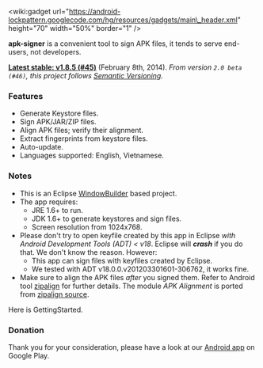 &lt;wiki:gadget url="https://android-lockpattern.googlecode.com/hg/resources/gadgets/main\_header.xml" height="70" width="50%" border="1" /&gt;

**apk-signer** is a convenient tool to sign APK files, it tends to serve end-users, not developers.

**[Latest stable: v1.8.5 (#45)](Downloads.md)** (February 8th, 2014). _From version `2.0 beta (#46)`, this project follows [Semantic Versioning](https://en.wikipedia.org/wiki/Semantic_versioning#Semantic_versioning)._

### Features ###

  * Generate Keystore files.
  * Sign APK/JAR/ZIP files.
  * Align APK files; verify their alignment.
  * Extract fingerprints from keystore files.
  * Auto-update.
  * Languages supported: English, Vietnamese.

### Notes ###

  * This is an Eclipse [WindowBuilder](https://developers.google.com/java-dev-tools/wbpro/?hl=pl-PL) based project.
  * The app requires:
    * JRE 1.6+ to run.
    * JDK 1.6+ to generate keystores and sign files.
    * Screen resolution from 1024x768.
  * Please don't try to open keyfile created by this app in Eclipse _with Android Development Tools (ADT) < v18_. Eclipse will **_crash_** if you do that. We don't know the reason. However:
    * This app can sign files with keyfiles created by Eclipse.
    * We tested with ADT v18.0.0.v201203301601-306762, it works fine.
  * Make sure to align the APK files _after_ you signed them. Refer to Android tool [zipalign](http://developer.android.com/tools/help/zipalign.html) for further details. The module _APK Alignment_ is ported from [zipalign source](https://android.googlesource.com/platform/build/+/master/tools/zipalign/).

Here is GettingStarted.

### Donation ###

Thank you for your consideration, please have a look at our [Android app](https://play.google.com/store/apps/details?id=com.haibison.apksigner) on Google Play.